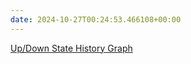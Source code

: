 ```yaml
---
date: 2024-10-27T00:24:53.466108+00:00
---
```



[Up/Down State History Graph](example.com-http.html)